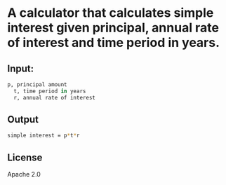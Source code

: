# A calculator that calculates simple interest given principal, annual rate of interest and time period in years.
 
## Input:
 ```python
p, principal amount
   t, time period in years
   r, annual rate of interest
```

## Output
  ```bash
  simple interest = p*t*r
```
 
## License
Apache 2.0
